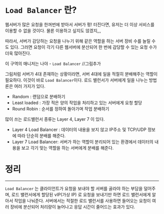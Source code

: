 # `Load Balancer` 란?

웹서버가 많은 요청을 한꺼번에 받아서 서버가 펑! 터진다면, 유저는 더 이상 서비스를 이용할 수 없을 것이다. 물론 이용하고 싶지도 않겠지,,,

따라서, 서버가 감당하는 요청을 나누기 위해 같은 역할을 하는 서버 장비 수를 늘릴 수도 있다. 그러면 요청이 각기 다른 웹서버에 분산되어 한 번에 감당할 수 있는 요청 수가 더욱 많아진다.

이 구역의 매니저는 나야 - `Load Balancer`
//그림추가

그림처럼 서버가 4대 존재하는 상황이라면, 서버 4대에 일을 적절히 분배해주는 역할이 필요하다. 이것이 바로 `Load Balancer`이다. 로드 밸런서가 서버에게 일을 나누는 방법론은 여러 가지가 있다.

- Random : 랜덤으로 분배하기
- Least loaded : 가장 적은 양의 작업을 처리하고 있는 서버에게 요청 할당
- Round Robin : 순서를 정하여 돌아가며 작업 분배하기

많이 쓰는 로드밸런서 종류는 Layer 4, Layer 7 이 있다.

- Layer 4 Load Balancer : 데이터의 내용을 보지 않고 IP주소 및 TCP/UDP 정보에 따라 단순히 분배를 해준다.
- Layer 7 Load Balancer: 서버가 하는 역할이 분리되어 있는 환경에서 데이터의 내용을 보고 각기 맞는 역할을 하는 서버에게 분배를 해준다.

# 정리

---

`Load Balancer` 는 클라이언트가 요청을 보내야 할 서버를 골라야 하는 부담을 덜어주며, 로드 밸런서에게 할당된 vIP(가상 IP) 로 요청을 보내기만 하면 로드 밸런서에게 알아서 작업을 나눠준다.
서버에서는 적절한 로드 밸런서를 사용하면 들어오는 요청이 여러 장비에 분산되어 처리량이 늘어나고 응답 시간이 줄어드는 효과가 있다.

